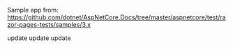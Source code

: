 Sample app from: https://github.com/dotnet/AspNetCore.Docs/tree/master/aspnetcore/test/razor-pages-tests/samples/3.x

update update update  
